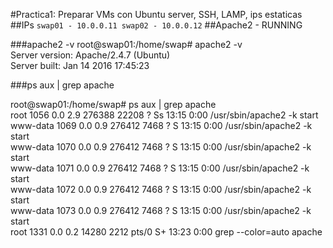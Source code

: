 #Practica1: Preparar VMs con Ubuntu server, SSH, LAMP, ips estaticas
##IPs
`
swap01 - 10.0.0.11
swap02 - 10.0.0.12
`
##Apache2 - RUNNING

###apache2 -v
root@swap01:/home/swap# apache2 -v  
Server version: Apache/2.4.7 (Ubuntu)  
Server built:   Jan 14 2016 17:45:23

###ps aux | grep apache

root@swap01:/home/swap# ps aux | grep apache  
root      1056  0.0  2.9 276388 22208 ?        Ss   13:15   0:00 /usr/sbin/apache2 -k start  
www-data  1069  0.0  0.9 276412  7468 ?        S    13:15   0:00 /usr/sbin/apache2 -k start  
www-data  1070  0.0  0.9 276412  7468 ?        S    13:15   0:00 /usr/sbin/apache2 -k start  
www-data  1071  0.0  0.9 276412  7468 ?        S    13:15   0:00 /usr/sbin/apache2 -k start  
www-data  1072  0.0  0.9 276412  7468 ?        S    13:15   0:00 /usr/sbin/apache2 -k start  
www-data  1073  0.0  0.9 276412  7468 ?        S    13:15   0:00 /usr/sbin/apache2 -k start  
root      1331  0.0  0.2  14280  2212 pts/0    S+   13:23   0:00 grep --color=auto apache

